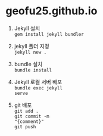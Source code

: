 # geofu25.github.io

1. Jekyll 설치
<br><code>gem install jekyll bundler</code>

2. jekyll 폴더 지정
<br><code>jekyll new .</code>

3. bundle 설치
<br><code>bundle install</code>

4. Jekyll 로컬 서버 배포
<br><code>bundle exec jekyll serve</code>

5. git 배포
<br><code>git add .</code>
<br><code>git commit -m "{comment}"</code>
<br><code>git push</code>
